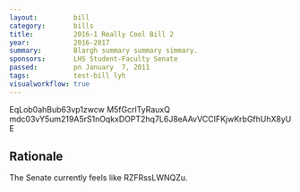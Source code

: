 ```yaml
---
layout:         bill
category:       bills
title:          2016-1 Really Cool Bill 2
year:           2016-2017
summary:        Blargh summary summary simmary.
sponsors:       LHS Student-Faculty Senate
passed:         pn January  7, 2011
tags:           test-bill lyh
visualworkflow: true
---
```



EqLob0ahBub63vp1zwcw M5fGcrlTyRauxQ mdc03vY5um219A5rS1nOqkxDOPT2hq7L6J8eAAvVCCIFKjwKrbGfhUhX8yUE 




Rationale
---------
The Senate currently feels like RZFRssLWNQZu.
